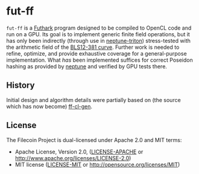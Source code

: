 # fut-ff

`fut-ff` is a [Futhark](https://futhark-lang.org/) program designed to be compiled to OpenCL code and run on a GPU. Its
goal is to implement generic finite field operations, but it has only been indirectly (through use in
[neptune-triton](https://github.com/filecoin-project/neptune-triton)) stress-tested with the arithmetic field of the
[BLS12-381 curve](https://electriccoin.co/blog/new-snark-curve/). Further work is needed to refine, optimize, and
provide exhaustive coverage for a general-purpose implementation. What *has* been implemented suffices for correct
Poseidon hashing as provided by [neptune](https://github.com/filecoin-project/neptune) and verified by GPU tests there.

## History

Initial design and algorithm details were partially based on (the source which has now become)
[ff-cl-gen](https://github.com/filecoin-project/ff-cl-gen).

## License

The Filecoin Project is dual-licensed under Apache 2.0 and MIT terms:

- Apache License, Version 2.0, ([LICENSE-APACHE](LICENSE-APACHE) or http://www.apache.org/licenses/LICENSE-2.0)
- MIT license ([LICENSE-MIT](LICENSE-MIT) or http://opensource.org/licenses/MIT)
